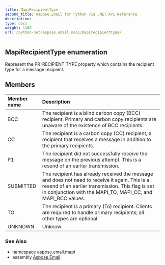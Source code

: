 ```yaml
---
title: MapiRecipientType
second_title: Aspose.Email for Python via .NET API Reference
description: 
type: docs
weight: 1180
url: /python-net/aspose.email.mapi/mapirecipienttype/
---
```


## MapiRecipientType enumeration

Represent the PR_RECIPIENT_TYPE property which contains the recipient type for a message recipient.

## Members
| Member name | Description |
| :- | :- |
|BCC|The recipient is a blind carbon copy (BCC) recipient. Primary and carbon copy recipients are unaware of the existence of BCC recipients.|
|CC|The recipient is a carbon copy (CC) recipient, a recipient that receives a message in addition to the primary recipients.|
|P1|The recipient did not successfully receive the message on the previous attempt. This is a resend of an earlier transmission.|
|SUBMITTED|The recipient has already received the message and does not need to receive it again. This is a resend of an earlier transmission. This flag is set in conjunction with the MAPI_TO, MAPI_CC, and MAPI_BCC values.|
|TO|The recipient is a primary (To) recipient. Clients are required to handle primary recipients; all other types are optional.|
|UNKNOWN|Unknow.|

### See Also

* namespace [aspose.email.mapi](/email/python-net/aspose.email.mapi/)
* assembly [Aspose.Email](/email/python-net/)

